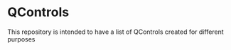 # QControls
This repository is intended to have a list of QControls created for different purposes 
